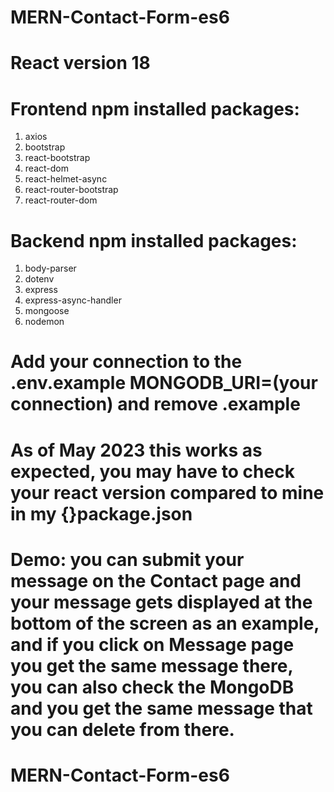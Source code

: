 # MERN-Contact-Form-es6

# React version 18

# Frontend npm installed packages:

1. axios
2. bootstrap
3. react-bootstrap
4. react-dom
5. react-helmet-async
6. react-router-bootstrap
7. react-router-dom

# Backend npm installed packages:

1.  body-parser
2.  dotenv
3.  express
4.  express-async-handler
5.  mongoose
6.  nodemon

# Add your connection to the .env.example MONGODB_URI=(your connection) and remove .example

# As of May 2023 this works as expected, you may have to check your react version compared to mine in my {}package.json

# Demo: you can submit your message on the Contact page and your message gets displayed at the bottom of the screen as an example, and if you click on Message page you get the same message there, you can also check the MongoDB and you get the same message that you can delete from there.
# MERN-Contact-Form-es6
